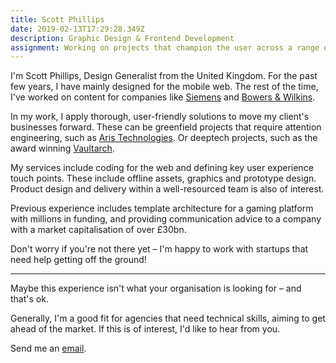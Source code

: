 ```yaml
---
title: Scott Phillips
date: 2019-02-13T17:29:28.349Z
description: Graphic Design & Frontend Development
assignment: Working on projects that champion the user across a range of fields
---
```

I'm Scott Phillips, Design Generalist from the United Kingdom. For the past few years, I have mainly designed for the mobile web. The rest of the time, I've worked on content for companies like [Siemens](https://vimeo.com/124142652) and [Bowers & Wilkins](https://vimeo.com/124144694).

In my work, I apply thorough, user-friendly solutions to move my client's businesses forward. These can be greenfield projects that require attention engineering, such as [Aris Technologies](https://aristechnologies.com/). Or deeptech projects, such as the award winning [Vaultarch](https://vaultarch.com/).

My services include coding for the web and defining key user experience touch points. These include offline assets, graphics and prototype design. Product design and delivery within a well-resourced team is also of interest.

Previous experience includes template architecture for a gaming platform with millions in funding, and providing communication advice to a company with a market capitalisation of over £30bn.

Don't worry if you're not there yet – I'm happy to work with startups that need help getting off the ground!

<hr>

Maybe this experience isn't what your organisation is looking for – and that's ok.

Generally, I'm a good fit for agencies that need technical skills, aiming to get ahead of the market. If this is of interest, I'd like to hear from you.



Send me an [email](alan.scott.phillips@pm.me?subject=I%20have%20seen%20your%20website).
